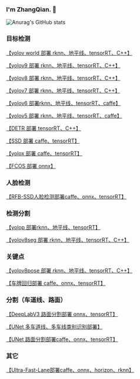 ### I'm ZhangQian. 👋

<!--
**cqu20160901/cqu20160901** is a ✨ _special_ ✨ repository because its `README.md` (this file) appears on your GitHub profile.

Here are some ideas to get you started:

- 🔭 I’m currently working on ...
- 🌱 I’m currently learning ...
- 👯 I’m looking to collaborate on ...
- 🤔 I’m looking for help with ...
- 💬 Ask me about ...
- 📫 How to reach me: ...
- 😄 Pronouns: ...
- ⚡ Fun fact: ...
-->

![Anurag's GitHub stats](https://github-readme-stats.vercel.app/api?username=cqu20160901&show_icons=true&theme=merko)


### 目标检测
[【yolov world 部署 rknn、地平线、tensorRT、C++】](https://github.com/cqu20160901/yoloworld-onnx-tensorRT-rknn-horizon)

[【yolov9 部署 rknn、地平线、tensorRT、C++】](https://github.com/cqu20160901/yolov9_onnx_tensorRT_rknn_horizon)

[【yolov8 部署 rknn、地平线、tensorRT、C++】](https://github.com/cqu20160901/yolov8n_onnx_tensorRT_rknn_horizon_dfl)

[【yolov7 部署 rknn、地平线、tensorRT、C++】](https://github.com/cqu20160901/yolov7_caffe_onnx_tensorRT_rknn_horizon)

[【yolov6 部署rknn、地平线、tensorRT、caffe】](https://github.com/cqu20160901/yolov6n_v2.0_caffe_onnx_rknn)

[【yolov5 部署 rknn、地平线、tensorRT、caffe】](https://github.com/cqu20160901/yolov5p6_caffe_onnx_tensorRT_rknn_horizon)

[【DETR 部署 tensorRT、C++】](https://github.com/cqu20160901/DETR_onnx_tensorRT_V2)

[【SSD 部署 caffe、tensorRT】](https://github.com/cqu20160901/ssd_caffe_onnx_tensorRT)

[【yolox 部署 caffe、tensorRT】](https://github.com/cqu20160901/yolox_caffe_onnx_tensorRT)

[【FCOS 部署 onnx】](https://github.com/cqu20160901/FCOS_onnx)

### 人脸检测
[【RFB-SSD人脸检测部署caffe、onnx、tensorRT】](https://github.com/cqu20160901/RFB_Face_caffe_onnx_tensorRT)

### 检测分割
[【yolop 部署rknn、地平线、tensorRT】](https://github.com/cqu20160901/yolop_onnx_tensorRT_rknn_horizon)

[【yolov8seg 部署 rknn、地平线、tensorRT、C++】](https://github.com/cqu20160901/yolov8seg_onnx_tensorRT_rknn_horizon)

### 关键点
[【yolov8pose 部署 rknn、地平线、tensorRT、C++】](https://github.com/cqu20160901/yolov8pose_onnx_tensorRT_rknn_horizon)

[【车牌回归部署 caffe、onnx、tensorRT】](https://github.com/cqu20160901/plateRegress_caffe_onnx_tensorRT)

### 分割（车道线、路面）
[【DeepLabV3 路面分割部署 onnx、tensorRT】](https://github.com/cqu20160901/DeepLabV3_pytorch_onnx_tensorRT)

[【UNet 多车道线、多车线类别识别部署】](https://github.com/cqu20160901/UNetMutilLane_onnx_tensorRT_rknn_horizon)

[【UNet 路面分割部署caffe、onnx、tensorRT】](https://github.com/cqu20160901/unet_roadSeg_caffe_onnx_tensorRT)


### 其它
[【Ultra-Fast-Lane部署caffe、onnx、horizon、rknn】](https://github.com/cqu20160901/Ultra-Fast-Lane-Detection_caffe_onnx_horizon_rknn)






